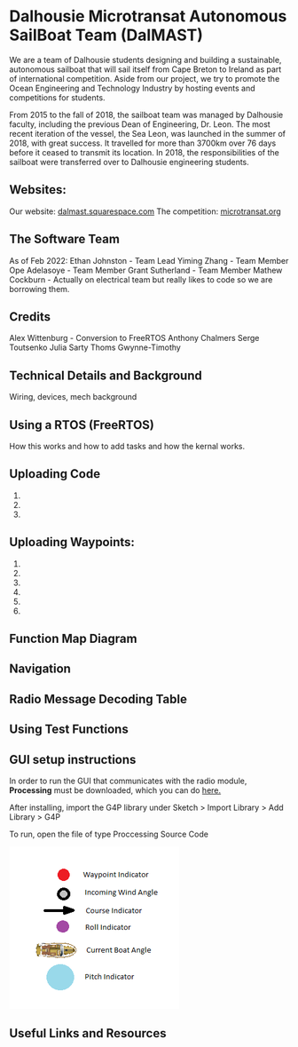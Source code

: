 # Dalhousie Microtransat Autonomous SailBoat Team (DalMAST)
We are a team of Dalhousie students designing and building a sustainable, autonomous sailboat that will sail itself from Cape Breton to Ireland as part of international competition. Aside from our project, we try to promote the Ocean Engineering and Technology Industry by hosting events and competitions for students.

From 2015 to the fall of 2018, the sailboat team was managed by Dalhousie faculty, including the previous Dean of Engineering, Dr. Leon. The most recent iteration of the vessel, the Sea Leon, was launched in the summer of 2018, with great success. It travelled for more than 3700km over 76 days before it ceased to transmit its location. In 2018, the responsibilities of the sailboat were transferred over to Dalhousie engineering students.

## Websites: 
Our website: [dalmast.squarespace.com](https://dalmast.squarespace.com)
The competition: [microtransat.org](https://www.microtransat.org/)

## The Software Team
As of Feb 2022:
Ethan Johnston - Team Lead
Yiming Zhang - Team Member
Ope Adelasoye - Team Member
Grant Sutherland - Team Member
Mathew Cockburn - Actually on electrical team but really likes to code so we are borrowing them.

## Credits

Alex Wittenburg - Conversion to FreeRTOS
Anthony Chalmers
Serge Toutsenko
Julia Sarty
Thoms Gwynne-Timothy

## Technical Details and Background

Wiring, devices, mech background

## Using a RTOS (FreeRTOS)

How this works and how to add tasks and how the kernal works.

## Uploading Code

1.
2.
3.

## Uploading Waypoints:

1.
2.
3.
4.
5.
6.

## Function Map Diagram

## Navigation

## Radio Message Decoding Table

## Using Test Functions

## GUI setup instructions 
In order to run the GUI that communicates with the radio module, **Processing** must be downloaded,
which you can do [here.](https://processing.org/download/)

After installing, import the G4P library under Sketch > Import Library > Add Library > G4P

To run, open the file of type Proccessing Source Code

![Legend](GUI_Legend.png "GUI Legend")

## Useful Links and Resources
